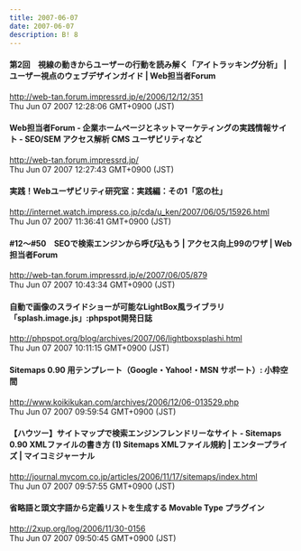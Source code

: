 ```yaml
---
title: 2007-06-07
date: 2007-06-07
description: B! 8
---
```


#### 第2回　視線の動きからユーザーの行動を読み解く「アイトラッキング分析」 | ユーザー視点のウェブデザインガイド | Web担当者Forum
http://web-tan.forum.impressrd.jp/e/2006/12/12/351<br>
Thu Jun 07 2007 12:28:06 GMT+0900 (JST)<br>


#### Web担当者Forum - 企業ホームページとネットマーケティングの実践情報サイト - SEO/SEM アクセス解析 CMS ユーザビリティなど
http://web-tan.forum.impressrd.jp/<br>
Thu Jun 07 2007 12:27:43 GMT+0900 (JST)<br>


#### 実践！Webユーザビリティ研究室：実践編：その1「窓の杜」
http://internet.watch.impress.co.jp/cda/u_ken/2007/06/05/15926.html<br>
Thu Jun 07 2007 11:36:41 GMT+0900 (JST)<br>


#### #12～#50　SEOで検索エンジンから呼び込もう | アクセス向上99のワザ | Web担当者Forum
http://web-tan.forum.impressrd.jp/e/2007/06/05/879<br>
Thu Jun 07 2007 10:43:34 GMT+0900 (JST)<br>


#### 自動で画像のスライドショーが可能なLightBox風ライブラリ「splash.image.js」:phpspot開発日誌
http://phpspot.org/blog/archives/2007/06/lightboxsplashi.html<br>
Thu Jun 07 2007 10:11:15 GMT+0900 (JST)<br>


#### Sitemaps 0.90 用テンプレート（Google・Yahoo!・MSN サポート）: 小粋空間
http://www.koikikukan.com/archives/2006/12/06-013529.php<br>
Thu Jun 07 2007 09:59:54 GMT+0900 (JST)<br>


#### 【ハウツー】サイトマップで検索エンジンフレンドリーなサイト - Sitemaps 0.90 XMLファイルの書き方 (1) Sitemaps XMLファイル規約 | エンタープライズ | マイコミジャーナル
http://journal.mycom.co.jp/articles/2006/11/17/sitemaps/index.html<br>
Thu Jun 07 2007 09:57:55 GMT+0900 (JST)<br>


#### 省略語と頭文字語から定義リストを生成する Movable Type プラグイン
http://2xup.org/log/2006/11/30-0156<br>
Thu Jun 07 2007 09:50:45 GMT+0900 (JST)<br>


